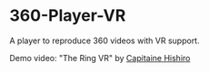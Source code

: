 # 360-Player-VR
A player to reproduce 360 videos with VR support.

Demo video: "The Ring VR" by [Capitaine Hishiro](https://www.youtube.com/channel/UCdqgHDQX9EbnKqAcGme6fOA)
